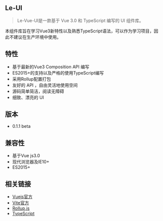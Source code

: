 ## Le-UI

> Le-Vue-UI是一款基于 Vue 3.0 和 TypeScript 编写的 UI 组件库。

本组件库旨在学习Vue3新特性以及熟悉TypeScript语法，可以作为学习项目，因此不建议在生产环境中使用。

## 特性
* 基于最新的Vue3 Composition API 编写
* ES2015+的支持以及严格的使用TypeScript编写
* 采用Rollup配置打包
* 友好的 API ，自由灵活地使用空间
* 源码简单简洁，阅读无障碍
* 细致、漂亮的 UI

## 版本
* 0.1.1 beta

## 兼容性
* 基于Vue js3.0
* 现代浏览器及IE10+
* ES2015+

## 相关链接
* [Vuejs官方](https://cn.vuejs.org/index.html)
* [Vite官方](https://github.com/vitejs/vite)
* [Rollup.js](https://www.rollupjs.com/)
* [TypeScript](https://www.typescriptlang.org/)
